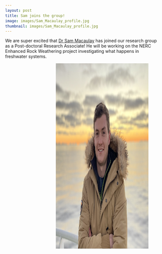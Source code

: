 ```yaml
---
layout: post
title: Sam joins the group!
image: images/Sam_Macaulay_profile.jpg
thumbnail: images/Sam_Macaulay_profile.jpg
---
```


We are super excited that [Dr Sam Macaulay](https://www.thecavanlab.com/members/sam-macaulay.html) has joined our research group as a Post-doctoral Research Associate! He will be working on the NERC Enhanced Rock Weathering project investigating what happens in freshwater systems. 


<figure>
<img src="/Images/Sam_Macaulay_profile.jpg" style="float: right;" width = "300" height = "600" alt="" align = "right" >
</figure>




